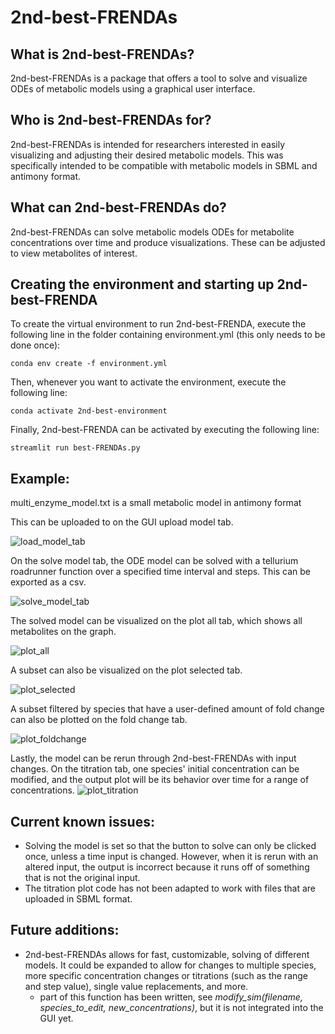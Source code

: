 # 2nd-best-FRENDAs

## What is 2nd-best-FRENDAs?

2nd-best-FRENDAs is a package that offers a tool to solve and visualize ODEs of metabolic models using a graphical user interface.

## Who is 2nd-best-FRENDAs for?

2nd-best-FRENDAs is intended for researchers interested in easily visualizing and adjusting their desired metabolic models. This was specifically intended to be compatible with metabolic models in SBML and antimony format.

## What can 2nd-best-FRENDAs do?

2nd-best-FRENDAs can solve metabolic models ODEs for metabolite concentrations over time and produce visualizations. These can be adjusted to view metabolites of interest.

## Creating the environment and starting up 2nd-best-FRENDA

To create the virtual environment to run 2nd-best-FRENDA, execute the following line in the folder containing environment.yml (this only needs to be done once):

    conda env create -f environment.yml

Then, whenever you want to activate the environment, execute the following line:

    conda activate 2nd-best-environment

Finally, 2nd-best-FRENDA can be activated by executing the following line:

    streamlit run best-FRENDAs.py

## Example:

multi_enzyme_model.txt is a small metabolic model in antimony format

This can be uploaded to on the GUI upload model tab.

![load_model_tab](https://github.com/best-FRENDAs/2nd-best-FRENDAs/blob/main/pngs/model_load_tab_screenshot.png)

On the solve model tab, the ODE model can be solved with a tellurium roadrunner function over a specified time interval and steps. This can be exported as a csv.

![solve_model_tab](https://github.com/best-FRENDAs/2nd-best-FRENDAs/blob/main/pngs/model_solve_screenshot.png)

The solved model can be visualized on the plot all tab, which shows all metabolites on the graph. 

![plot_all](https://github.com/best-FRENDAs/2nd-best-FRENDAs/blob/main/pngs/model_visualize_all_screenshot.png)

A subset can also be visualized on the plot selected tab.

![plot_selected](https://github.com/best-FRENDAs/2nd-best-FRENDAs/blob/main/pngs/model_visualize_subset_screenshot.png)

A subset filtered by species that have a user-defined amount of fold change can also be plotted on the fold change tab.

![plot_foldchange](https://github.com/best-FRENDAs/2nd-best-FRENDAs/blob/main/pngs/foldchange_screenshot.png)

Lastly, the model can be rerun through 2nd-best-FRENDAs with input changes. On the titration tab, one species' initial concentration can be modified, and the output plot will be its behavior over time for a range of concentrations.
![plot_titration](https://github.com/best-FRENDAs/2nd-best-FRENDAs/blob/main/pngs/titration_screenshot.png)

## Current known issues:
- Solving the model is set so that the button to solve can only be clicked once, unless a time input is changed. However, when it is rerun with an altered input, the output is incorrect because it runs off of something that is not the original input.
- The titration plot code has not been adapted to work with files that are uploaded in SBML format.

## Future additions:
- 2nd-best-FRENDAs allows for fast, customizable, solving of different models. It could be expanded to allow for changes to multiple species, more specific concentration changes or titrations (such as the range and step value), single value replacements, and more.
    - part of this function has been written, see *modify_sim(filename, species_to_edit, new_concentrations)*, but it is not integrated into the GUI yet.